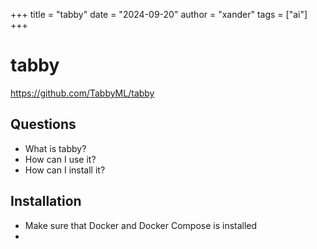 +++
title = "tabby"
date = "2024-09-20"
author = "xander"
tags = ["ai"]
+++

# tabby
https://github.com/TabbyML/tabby

## Questions
- What is tabby?
- How can I use it? 
- How can I install it?

## Installation
- Make sure that Docker and Docker Compose is installed
- 